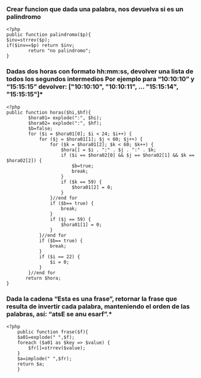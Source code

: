 ### Crear funcion que dada una palabra, nos devuelva si es un  palindromo
```
<?php
public function palindromo($p){
$inv=strrev($p);
if($inv==$p) return $inv;
        return "no palindromo";
}
```
### Dadas dos horas con formato hh:mm:ss, devolver una lista de todos los segundos intermedios Por ejemplo para “10:10:10” y “15:15:15” devolver: ["10:10:10", "10:10:11", ... "15:15:14", "15:15:15"]*

```
<?php 
public function horas($hi,$hf){
        $hora01= explode(":", $hi);
        $hora02= explode(":", $hf);
        $b=false;
        for ($i = $hora01[0]; $i < 24; $i++) {
            for ($j = $hora01[1]; $j < 60; $j++) {
                for ($k = $hora01[2]; $k < 60; $k++) {
                    $hora[] = $i . ":" . $j . ":" . $k;
                    if ($i == $hora02[0] && $j == $hora02[1] && $k == $hora02[2]) {
                        $b=true;
                        break;
                    }
                    if ($k == 59) {
                        $hora01[2] = 0;
                    }
                }//end for
                if ($b== true) {
                    break;
                }
                if ($j == 59) {
                    $hora01[1] = 0;
                }
            }//end for
            if ($b== true) {
                break;
            }
            if ($i == 22) {
                $i = 0;
            }
        }//end for
       return $hora;
}
``` 

### Dada la cadena “Esta es una frase”, retornar la frase que resulta de invertir cada palabra, manteniendo el orden de las palabras, así: “atsE se anu esarf”.*


```
<?php
    public function frase($f){
    $a01=explode(" ",$f);
    foreach ($a01 as $key => $value) {
        $fr[]=strrev($value);
    }
    $a=implode(" ",$fr);
    return $a;
    }
```
